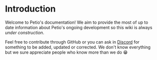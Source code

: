 # Introduction

Welcome to Petio's documentation! We aim to provide the most of up to date information about Petio's ongoing development so this wiki is always _under construction_.

 Feel free to contribute through GitHub or you can ask in [Discord](https://discord.gg/bseGmrUd3N) for something to be added, updated or corrected. We don't know everything but we sure appreciate people who know more than we do 😁



